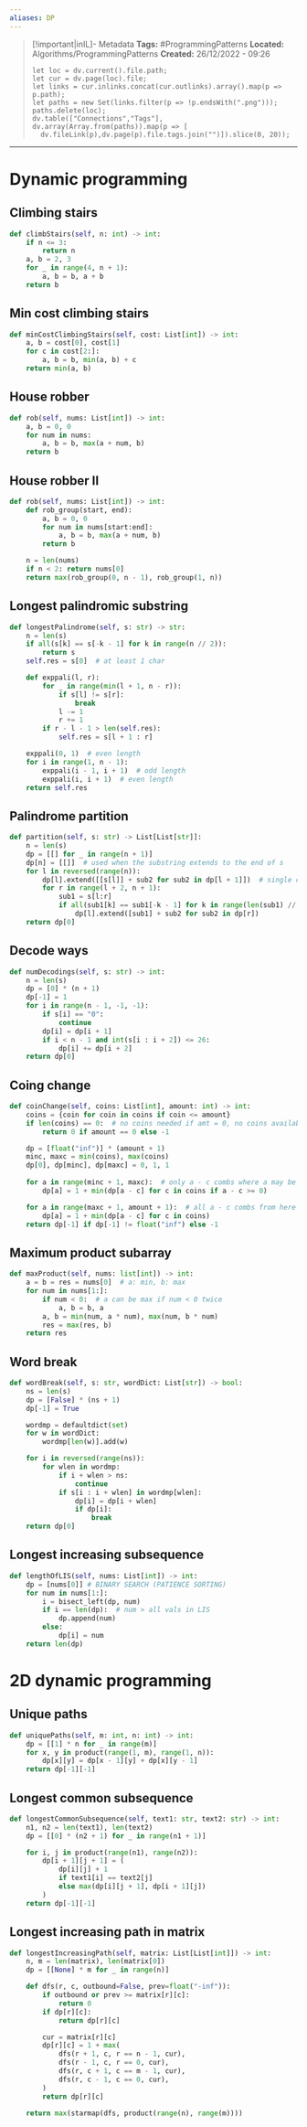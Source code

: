 ```yaml
---
aliases: DP
---
```

> [!important|inIL]- Metadata
> **Tags:** #ProgrammingPatterns 
> **Located:** Algorithms/ProgrammingPatterns
> **Created:** 26/12/2022 - 09:26
> ```dataviewjs
>let loc = dv.current().file.path;
>let cur = dv.page(loc).file;
>let links = cur.inlinks.concat(cur.outlinks).array().map(p => p.path);
>let paths = new Set(links.filter(p => !p.endsWith(".png")));
>paths.delete(loc);
>dv.table(["Connections","Tags"], dv.array(Array.from(paths)).map(p => [
>   dv.fileLink(p),dv.page(p).file.tags.join("")]).slice(0, 20));
> ```

___
# Dynamic programming
## Climbing stairs 
```python
def climbStairs(self, n: int) -> int:
    if n <= 3:
        return n
    a, b = 2, 3
    for _ in range(4, n + 1):
        a, b = b, a + b
    return b
```

## Min cost climbing stairs 
```python
def minCostClimbingStairs(self, cost: List[int]) -> int:
    a, b = cost[0], cost[1]
    for c in cost[2:]:
        a, b = b, min(a, b) + c
    return min(a, b)
```
## House robber
```python
def rob(self, nums: List[int]) -> int:
    a, b = 0, 0
    for num in nums:
        a, b = b, max(a + num, b)
    return b
```

## House robber II 
```python
def rob(self, nums: List[int]) -> int:
    def rob_group(start, end):
        a, b = 0, 0
        for num in nums[start:end]:
            a, b = b, max(a + num, b)
        return b

    n = len(nums)
    if n < 2: return nums[0]
    return max(rob_group(0, n - 1), rob_group(1, n))
```

## Longest palindromic substring
```python
def longestPalindrome(self, s: str) -> str:
    n = len(s)
    if all(s[k] == s[-k - 1] for k in range(n // 2)):
        return s
    self.res = s[0]  # at least 1 char

    def exppali(l, r):
        for _ in range(min(l + 1, n - r)):
            if s[l] != s[r]:
                break
            l -= 1
            r += 1
        if r - l - 1 > len(self.res):
            self.res = s[l + 1 : r]

    exppali(0, 1)  # even length
    for i in range(1, n - 1):
        exppali(i - 1, i + 1)  # odd length
        exppali(i, i + 1)  # even length
    return self.res
```

## Palindrome partition
```python
def partition(self, s: str) -> List[List[str]]:
    n = len(s)
    dp = [[] for _ in range(n + 1)]
    dp[n] = [[]]  # used when the substring extends to the end of s
    for l in reversed(range(n)):
        dp[l].extend([[s[l]] + sub2 for sub2 in dp[l + 1]])  # single char is pali
        for r in range(l + 2, n + 1):
            sub1 = s[l:r]
            if all(sub1[k] == sub1[-k - 1] for k in range(len(sub1) // 2)):
                dp[l].extend([sub1] + sub2 for sub2 in dp[r])
    return dp[0]
```
## Decode ways
```python
def numDecodings(self, s: str) -> int:
    n = len(s)
    dp = [0] * (n + 1)
    dp[-1] = 1
    for i in range(n - 1, -1, -1):
        if s[i] == "0":
            continue
        dp[i] = dp[i + 1]
        if i < n - 1 and int(s[i : i + 2]) <= 26:
            dp[i] += dp[i + 2]
    return dp[0]
```

## Coing change 
```python
def coinChange(self, coins: List[int], amount: int) -> int:
    coins = {coin for coin in coins if coin <= amount}
    if len(coins) == 0:  # no coins needed if amt = 0, no coins available if amt > 0
        return 0 if amount == 0 else -1

    dp = [float("inf")] * (amount + 1)
    minc, maxc = min(coins), max(coins)
    dp[0], dp[minc], dp[maxc] = 0, 1, 1  
    
    for a in range(minc + 1, maxc):  # only a - c combs where a may be less than c
        dp[a] = 1 + min(dp[a - c] for c in coins if a - c >= 0)

    for a in range(maxc + 1, amount + 1):  # all a - c combs from here on are valid
        dp[a] = 1 + min(dp[a - c] for c in coins)
    return dp[-1] if dp[-1] != float("inf") else -1
```
## Maximum product subarray 
```python
def maxProduct(self, nums: list[int]) -> int:
    a = b = res = nums[0]  # a: min, b: max
    for num in nums[1:]:
        if num < 0:  # a can be max if num < 0 twice
            a, b = b, a
        a, b = min(num, a * num), max(num, b * num)
        res = max(res, b)
    return res
```

## Word break 
```python
def wordBreak(self, s: str, wordDict: List[str]) -> bool:
    ns = len(s)
    dp = [False] * (ns + 1)
    dp[-1] = True

    wordmp = defaultdict(set)
    for w in wordDict:
        wordmp[len(w)].add(w)

    for i in reversed(range(ns)):
        for wlen in wordmp:
            if i + wlen > ns:
                continue
            if s[i : i + wlen] in wordmp[wlen]:
                dp[i] = dp[i + wlen]
                if dp[i]:
                    break
    return dp[0]
```
## Longest increasing subsequence 
```python
def lengthOfLIS(self, nums: List[int]) -> int:
    dp = [nums[0]] # BINARY SEARCH (PATIENCE SORTING)
    for num in nums[1:]:
        i = bisect_left(dp, num)
        if i == len(dp):  # num > all vals in LIS
            dp.append(num)
        else:  
            dp[i] = num  
    return len(dp)
```
# 2D dynamic programming 
## Unique paths 
```python
def uniquePaths(self, m: int, n: int) -> int:
    dp = [[1] * n for _ in range(m)]
    for x, y in product(range(1, m), range(1, n)):
        dp[x][y] = dp[x - 1][y] + dp[x][y - 1]
    return dp[-1][-1]
```
## Longest common subsequence 
```python
def longestCommonSubsequence(self, text1: str, text2: str) -> int:
    n1, n2 = len(text1), len(text2)
    dp = [[0] * (n2 + 1) for _ in range(n1 + 1)]

    for i, j in product(range(n1), range(n2)):
        dp[i + 1][j + 1] = (
            dp[i][j] + 1
            if text1[i] == text2[j]
            else max(dp[i][j + 1], dp[i + 1][j])
        )
    return dp[-1][-1]
```


## Longest increasing path in matrix 
```python
def longestIncreasingPath(self, matrix: List[List[int]]) -> int:
    n, m = len(matrix), len(matrix[0])
    dp = [[None] * m for _ in range(n)]

    def dfs(r, c, outbound=False, prev=float("-inf")):
        if outbound or prev >= matrix[r][c]:
            return 0
        if dp[r][c]:
            return dp[r][c]

        cur = matrix[r][c]
        dp[r][c] = 1 + max(
            dfs(r + 1, c, r == n - 1, cur),
            dfs(r - 1, c, r == 0, cur),
            dfs(r, c + 1, c == m - 1, cur),
            dfs(r, c - 1, c == 0, cur),
        )
        return dp[r][c]

    return max(starmap(dfs, product(range(n), range(m))))
```